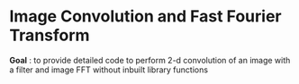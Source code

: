 # Image Convolution and Fast Fourier Transform
**Goal** : to provide detailed code to perform 2-d convolution of an image with a filter and image FFT without inbuilt library functions
